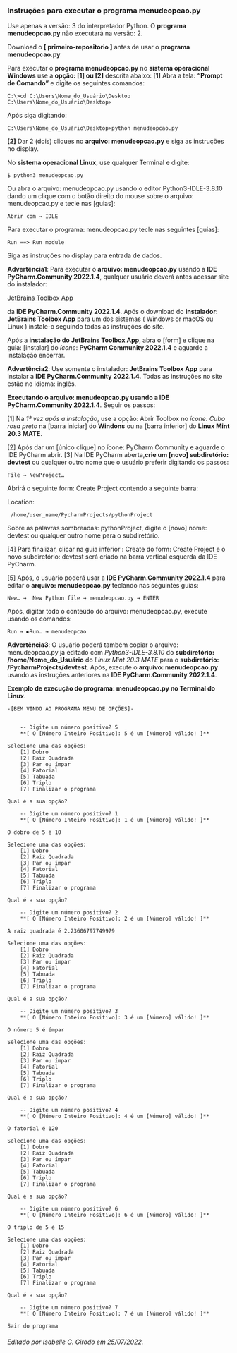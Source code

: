### Instruções para executar o programa menudeopcao.py

Use apenas a versão: 3 do interpretador Python. O **programa menudeopcao.py** não executará na versão: 2.

Download o **[ primeiro-repositorio ]** antes de usar o **programa menudeopcao.py**

Para executar o **programa menudeopcao.py** no **sistema operacional Windows** use a **opção: [1] ou [2]** descrita abaixo:
**[1]** Abra a tela: **“Prompt de Comando”** e digite os seguintes comandos:

```
C:\>cd C:\Users\Nome_do_Usuário\Desktop
C:\Users\Nome_do_Usuário\Desktop>
```
Após siga digitando:

```
C:\Users\Nome_do_Usuário\Desktop>python menudeopcao.py
```
**[2]** Dar 2 (dois) cliques no **arquivo: menudeopcao.py** e siga as instruções no display.

No **sistema operacional Linux**, use qualquer Terminal e digite:

```
$ python3 menudeopcao.py
```
Ou  abra o arquivo: menudeopcao.py  usando o editor Python3-IDLE-3.8.10 dando um clique com o botão direito do mouse sobre o arquivo: menudeopcao.py e tecle nas [guias]:

```
Abrir com → IDLE
```

Para executar o programa: menudeopcao.py  tecle nas seguintes [guias]: 

```
Run ==> Run module 
```
Siga as instruções no display para entrada de dados.

**Advertência1**: Para executar o **arquivo: menudeopcao.py** usando a **IDE PyCharm.Community 2022.1.4**, qualquer usuário deverá antes acessar site do instalador: 

[JetBrains Toolbox App](https://www.jetbrains.com/help/pycharm/installation-guide.html#toolbox) 

da **IDE PyCharm.Community 2022.1.4**. Após o download do **instalador: JetBrains Toolbox App** para um dos sistemas ( Windows or macOS ou Linux ) instale-o seguindo todas as instruções do site.

Após a **instalação do JetBrains Toolbox App**, abra o [form] e clique na guia: [instalar] do *ícone*: **PyCharm Community 2022.1.4** e aguarde a instalação encerrar. 
 
**Advertência2**: Use somente o instalador: **JetBrains Toolbox App** para instalar a **IDE PyCharm.Community 2022.1.4**. Todas as instruções no site estão no idioma: inglês.


**Executando o arquivo: menudeopcao.py usando a IDE PyCharm.Community 2022.1.4**. Seguir os passos:

[1] Na *1ª vez após a instalação*, use a opção: Abrir Toolbox no *ícone: Cubo rosa preto* na [barra iniciar] do **Windons** ou na [barra inferior] do **Linux Mint 20.3 MATE**.

[2] Após dar um [único clique] no ícone: PyCharm Community e aguarde o IDE PyCharm abrir.
[3] Na IDE PyCharm aberta,**crie um [novo] subdiretório: devtest** ou qualquer outro nome que o usuário preferir digitando os passos:

```
File → NewProject…
```
Abrirá o seguinte form: Create Project contendo a seguinte barra:

Location: 

```
 /home/user_name/PycharmProjects/pythonProject
```

Sobre as palavras sombreadas: pythonProject, digite o [novo] nome: devtest ou qualquer outro nome para o subdiretório.

[4] Para finalizar, clicar na guia inferior :  Create do form: Create Project e o novo subdiretório: devtest será criado na barra vertical esquerda da IDE PyCharm.

[5] Após, o usuário poderá usar a **IDE PyCharm.Community 2022.1.4** para editar o **arquivo: menudeopcao.py** teclando nas seguintes guias:

```
New… →  New Python file → menudeopcao.py → ENTER
```
Após, digitar todo o conteúdo do arquivo: menudeopcao.py, execute usando os comandos:

```
Run → ►Run… → menudeopcao
```
**Advertência3**: O usuário poderá também copiar o arquivo: menudeopcao.py já editado com *Python3-IDLE-3.8.10* do **subdiretório: /home/Nome_do_Usuário** do *Linux Mint 20.3 MATE* para o **subdiretório: /PycharmProjects/devtest**. Após, execute o **arquivo: menudeopcao.py** usando as instruções anteriores na **IDE PyCharm.Community 2022.1.4**. 

**Exemplo de execução do programa: menudeopcao.py no Terminal do Linux**.

```
-[BEM VINDO AO PROGRAMA MENU DE OPÇÕES]-


	-- Digite um número positivo? 5
	**[ O [Número Inteiro Positivo]: 5 é um [Número] válido! ]**

Selecione uma das opções:
    [1] Dobro
    [2] Raiz Quadrada
    [3] Par ou ímpar
    [4] Fatorial
    [5] Tabuada
    [6] Triplo
    [7] Finalizar o programa 

Qual é a sua opção? 

	-- Digite um número positivo? 1
	**[ O [Número Inteiro Positivo]: 1 é um [Número] válido! ]**

O dobro de 5 é 10

Selecione uma das opções:
    [1] Dobro
    [2] Raiz Quadrada
    [3] Par ou ímpar
    [4] Fatorial
    [5] Tabuada
    [6] Triplo
    [7] Finalizar o programa 

Qual é a sua opção? 

	-- Digite um número positivo? 2
	**[ O [Número Inteiro Positivo]: 2 é um [Número] válido! ]**

A raiz quadrada é 2.23606797749979

Selecione uma das opções:
    [1] Dobro
    [2] Raiz Quadrada
    [3] Par ou ímpar
    [4] Fatorial
    [5] Tabuada
    [6] Triplo
    [7] Finalizar o programa 

Qual é a sua opção? 

	-- Digite um número positivo? 3
	**[ O [Número Inteiro Positivo]: 3 é um [Número] válido! ]**

O número 5 é ímpar

Selecione uma das opções:
    [1] Dobro
    [2] Raiz Quadrada
    [3] Par ou ímpar
    [4] Fatorial
    [5] Tabuada
    [6] Triplo
    [7] Finalizar o programa 

Qual é a sua opção? 

	-- Digite um número positivo? 4
	**[ O [Número Inteiro Positivo]: 4 é um [Número] válido! ]**

O fatorial é 120

Selecione uma das opções:
    [1] Dobro
    [2] Raiz Quadrada
    [3] Par ou ímpar
    [4] Fatorial
    [5] Tabuada
    [6] Triplo
    [7] Finalizar o programa 

Qual é a sua opção? 

	-- Digite um número positivo? 6
	**[ O [Número Inteiro Positivo]: 6 é um [Número] válido! ]**

O triplo de 5 é 15

Selecione uma das opções:
    [1] Dobro
    [2] Raiz Quadrada
    [3] Par ou ímpar
    [4] Fatorial
    [5] Tabuada
    [6] Triplo
    [7] Finalizar o programa 

Qual é a sua opção? 

	-- Digite um número positivo? 7
	**[ O [Número Inteiro Positivo]: 7 é um [Número] válido! ]**

Sair do programa
```

###### Editado por Isabelle G. Girodo em 25/07/2022.
